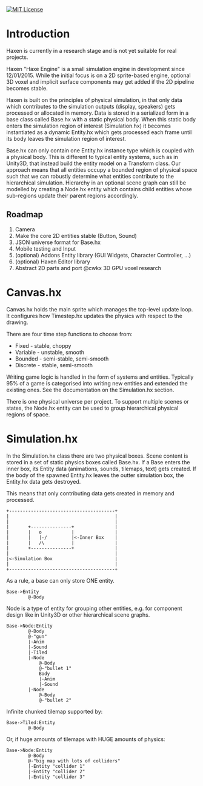 [![MIT License](https://img.shields.io/badge/license-MIT-blue.svg?style=flat)](LICENSE.md)

Introduction
============

Haxen is currently in a research stage and is not yet suitable for real projects.

Haxen "Haxe Engine" is a small simulation engine in development since 12/01/2015. 
While the initial focus is on a 2D sprite-based engine, optional 3D voxel and 
implicit surface components may get added if the 2D pipeline becomes stable.

Haxen is built on the principles of physical simulation, in that only data which
contributes to the simulation outputs (display, speakers) gets processed or 
allocated in memory. Data is stored in a serialized form in a base class
called Base.hx with a static physical body. When this static body enters the
simulation region of interest (Simulation.hx) it becomes instantiated as a
dynamic Entity.hx which gets processed each frame until its body leaves the
simulation region of interest.

Base.hx can only contain one Entity.hx instance type which is coupled with a 
physical body. This is different to typical entity systems, such as in Unity3D, 
that instead build the entity model on a Transform class. Our approach means 
that all entities occupy a bounded region of physical space such that we can 
robustly determine what entities contribute to the hierarchical simulation.
Hierarchy in an optional scene graph can still be modelled by creating a Node.hx
entity which contains child entities whose sub-regions update their parent
regions accordingly.

Roadmap
-------

1. Camera
2. Make the core 2D entities stable (Button, Sound)
3. JSON universe format for Base.hx
4. Mobile testing and Input
5. (optional) Addons Entity library (GUI Widgets, Character Controller, ...)
6. (optional) Haxen Editor library
7. Abstract 2D parts and port @cwkx 3D GPU voxel research

Canvas.hx
=========

Canvas.hx holds the main sprite which manages the top-level update loop. It
configures how Timestep.hx updates the physics with respect to the drawing.

There are four time step functions to choose from:
	
 * Fixed 	 - stable, choppy
 * Variable - unstable, smooth
 * Bounded	 - semi-stable, semi-smooth
 * Discrete - stable, semi-smooth

Writing game logic is handled in the form of systems and entities. Typically
95% of a game is categorised into writing new entities and extended the existing
ones. See the documentation on the Simulation.hx section.

There is one physical universe per project. To support multiple scenes or states, 
the Node.hx entity can be used to group hierarchical physical regions of space.

Simulation.hx
=============

In the Simulation.hx class there are two physical boxes. Scene content is stored 
in a set of static physics boxes called Base.hx. If a Base enters the inner box,
its Entity data (animations, sounds, tilemaps, text) gets created. If the body of 
the spawned Entity.hx leaves the outter simulation box, the Entity.hx data gets 
destroyed.

This means that only contributing data gets created in memory and processed.

    +---------------------------------------+
    |										|
    |										|
    |		+---------------+				|
    |		|	o			|				|
    |		|	|-/			|<-Inner Box	|
    |		|	/\			|				|
    |		+---------------+				|
    |										|
    |<-Simulation Box						|
    |										|
    +---------------------------------------+

As a rule, a base can only store ONE entity.

    Base->Entity
    		@-Body

Node is a type of entity for grouping other entities, e.g. for component design
like in Unity3D or other hierarchical scene graphs.

    Base->Node:Entity
    		@-Body
    		@-"gun"
    		|-Anim
    		|-Sound
    		|-Tiled
    		|-Node
    			@-Body
    			@-"bullet 1"
    			Body
    			|-Anim
    			|-Sound
    		|-Node
    			@-Body
    			@-"bullet 2"
			
Infinite chunked tilemap supported by:

    Base->Tiled:Entity
    		@-Body
		
Or, if huge amounts of tilemaps with HUGE amounts of physics:

    Base->Node:Entity
    		@-Body
    		@-"big map with lots of colliders"
    		|-Entity "collider 1"
    		|-Entity "collider 2"
    		|-Entity "collider 3"